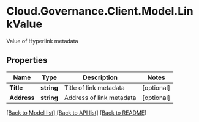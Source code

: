 # Cloud.Governance.Client.Model.LinkValue
Value of Hyperlink metadata
## Properties

Name | Type | Description | Notes
------------ | ------------- | ------------- | -------------
**Title** | **string** | Title of link metadata | [optional] 
**Address** | **string** | Address of link metadata | [optional] 

[[Back to Model list]](../README.md#documentation-for-models) [[Back to API list]](../README.md#documentation-for-api-endpoints) [[Back to README]](../README.md)

